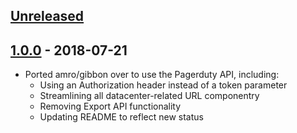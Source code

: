 ## [Unreleased][unreleased]

## [1.0.0] - 2018-07-21
- Ported amro/gibbon over to use the Pagerduty API, including:
  - Using an Authorization header instead of a token parameter
  - Streamlining all datacenter-related URL componentry
  - Removing Export API functionality
  - Updating README to reflect new status

[unreleased]: https://github.com/ltw/pdrc/compare/v1.0.0...HEAD
[1.0.0]: https://github.com/ltw/pdrc/compare/...v1.0.0

